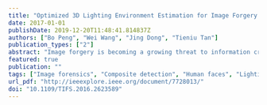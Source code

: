 ```yaml
---
title: "Optimized 3D Lighting Environment Estimation for Image Forgery Detection"
date: 2017-01-01
publishDate: 2019-12-20T11:48:41.814837Z
authors: ["Bo Peng", "Wei Wang", "Jing Dong", "Tieniu Tan"]
publication_types: ["2"]
abstract: "Image forgery is becoming a growing threat to information credibility. Among all kinds of image forgeries, photographic composites of human faces have very serious impacts. To combat this kind of forgery, some forensic methods propose to estimate the 3D lighting environments from different faces and investigate the consistency between them. Although they are very effective, existing 3D lighting-based forensic methods are limited by many simplifying assumptions about the surface reflection model, among which convexity and constant reflectance are two critical ones. In this paper, we propose an optimized 3D lighting estimation method by incorporating a more general surface reflection model. In this model, we relax the convexity and constant reflectance assumptions by taking the occlusion geometry and surface texture information into consideration. The proposed reflection model is more general and accurate; hence, it can achieve better lighting estimation accuracy and more reliable discrimination performance. Comprehensive experiments on both synthetic and real data sets validate the correctness and efficacy of the proposed method. Comparisons with two existing 3D lighting-based forensic methods also demonstrate the superiority of the proposed method for detecting face splicing."
featured: true
publication: ""
tags: ["Image forensics", "Composite detection", "Human faces", "Lighting estimation"]
url_pdf: "http://ieeexplore.ieee.org/document/7728013/"
doi: "10.1109/TIFS.2016.2623589"
---
```


